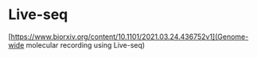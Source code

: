 # Live-seq

[https://www.biorxiv.org/content/10.1101/2021.03.24.436752v1](Genome-wide molecular recording using Live-seq)
